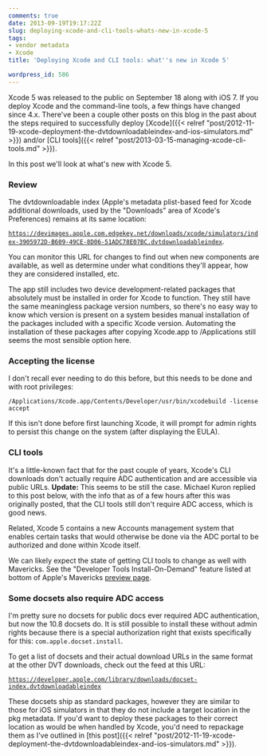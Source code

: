 ```yaml
---
comments: true
date: 2013-09-19T19:17:22Z
slug: deploying-xcode-and-cli-tools-whats-new-in-xcode-5
tags:
- vendor metadata
- Xcode
title: 'Deploying Xcode and CLI tools: what''s new in Xcode 5'

wordpress_id: 586
---
```


<!-- [![ApplicationLoader_128.png](images/2013/09/ApplicationLoader_128.png)](images/2013/09/ApplicationLoader_128.png)
 -->

Xcode 5 was released to the public on September 18 along with iOS 7. If you deploy Xcode and the command-line tools, a few things have changed since 4.x. There've been a couple other posts on this blog in the past about the steps required to successfully deploy [Xcode]({{< relref "post/2012-11-19-xcode-deployment-the-dvtdownloadableindex-and-ios-simulators.md" >}}) and/or [CLI tools]({{< relref "post/2013-03-15-managing-xcode-cli-tools.md" >}}).

In this post we'll look at what's new with Xcode 5.

<!--more-->

### Review

The dvtdownloadable index (Apple's metadata plist-based feed for Xcode additional downloads, used by the "Downloads" area of Xcode's Preferences) remains at its same location:

[`https://devimages.apple.com.edgekey.net/downloads/xcode/simulators/index-3905972D-B609-49CE-8D06-51ADC78E07BC.dvtdownloadableindex`](https://devimages.apple.com.edgekey.net/downloads/xcode/simulators/index-3905972D-B609-49CE-8D06-51ADC78E07BC.dvtdownloadableindex).

You can monitor this URL for changes to find out when new components are available, as well as determine under what conditions they'll appear, how they are considered installed, etc.

The app still includes two device development-related packages that absolutely must be installed in order for Xcode to function. They still have the same meaningless package version numbers, so there's no easy way to know which version is present on a system besides manual installation of the packages included with a specific Xcode version. Automating the installation of these packages after copying Xcode.app to /Applications still seems the most sensible option here.



### Accepting the license


I don't recall ever needing to do this before, but this needs to be done and with root privileges:

`/Applications/Xcode.app/Contents/Developer/usr/bin/xcodebuild -license accept`

If this isn't done before first launching Xcode, it will prompt for admin rights to persist this change on the system (after displaying the EULA).

### CLI tools

It's a little-known fact that for the past couple of years, Xcode's CLI downloads don't actually require ADC authentication and are accessible via public URLs. **Update:** This seems to be still the case. Michael Kuron replied to this post below, with the info that as of a few hours after this was originally posted, that the CLI tools still don't require ADC access, which is good news.

Related, Xcode 5 contains a new Accounts management system that enables certain tasks that would otherwise be done via the ADC portal to be authorized and done within Xcode itself.

We can likely expect the state of getting CLI tools to change as well with Mavericks. See the "Developer Tools Install-On-Demand" feature listed at bottom of Apple's Mavericks [preview page](https://developer.apple.com/osx/whats-new).

### Some docsets also require ADC access

I'm pretty sure no docsets for public docs ever required ADC authentication, but now the 10.8 docsets do. It is still possible to install these without admin rights because there is a special authorization right that exists specifically for this: `com.apple.docset.install`.

To get a list of docsets and their actual download URLs in the same format at the other DVT downloads, check out the feed at this URL:

[`https://developer.apple.com/library/downloads/docset-index.dvtdownloadableindex`](https://developer.apple.com/library/downloads/docset-index.dvtdownloadableindex)

These docsets ship as standard packages, however they are similar to those for iOS simulators in that they do not include a target location in the pkg metadata. If you'd want to deploy these packages to their correct location as would be when handled by Xcode, you'd need to repackage them as I've outlined in [this post]({{< relref "post/2012-11-19-xcode-deployment-the-dvtdownloadableindex-and-ios-simulators.md" >}}).
